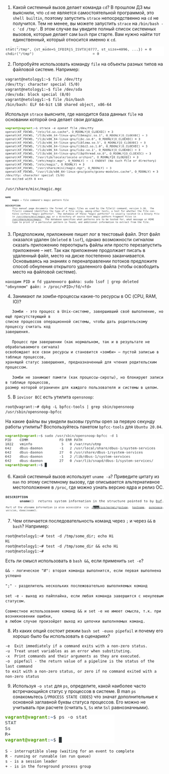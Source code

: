 1. Какой системный вызов делает команда `cd`? В прошлом ДЗ мы выяснили, что `cd` не является самостоятельной программой, это `shell builtin`, поэтому запустить `strace` непосредственно на `cd` не получится. Тем не менее, вы можете запустить `strace` на `/bin/bash -c 'cd /tmp'`. В этом случае вы увидите полный список системных вызовов, которые делает сам `bash` при старте. Вам нужно найти тот единственный, который относится именно к `cd`.

![](img/chdir.png)

2. Попробуйте использовать команду `file` на объекты разных типов на файловой системе. Например:
```
vagrant@netology1:~$ file /dev/tty
/dev/tty: character special (5/0)
vagrant@netology1:~$ file /dev/sda
/dev/sda: block special (8/0)
vagrant@netology1:~$ file /bin/bash
/bin/bash: ELF 64-bit LSB shared object, x86-64
```
   Используя `strace` выясните, где находится база данных `file` на основании которой она делает свои догадки.
   
![](img/find.png)
```
/usr/share/misc/magic.mgc
```
![](img/man_magic.png)

3. Предположим, приложение пишет лог в текстовый файл. Этот файл оказался удален (`deleted` в `lsof`), однако возможности сигналом сказать приложению переоткрыть файлы или просто перезапустить приложение – нет. Так как приложение продолжает писать в удаленный файл, место на диске постепенно заканчивается. Основываясь на знаниях о перенаправлении потоков предложите способ обнуления открытого удаленного файла (чтобы освободить место на файловой системе).

```
находим PID и fd удаленного файла: sudo lsof | grep deleted
"обнуляем" файл: > /proc/<PID>/fd/<fd>
```

4. Занимают ли зомби-процессы какие-то ресурсы в ОС (CPU, RAM, IO)?

```
   Зомби - это процесс в Unix-системе, завершивший своё выполнение, но ещё присутствующий в
списке процессов операционной системы, чтобы дать родительскому процессу считать код
завершения.

   Процесс при завершении (как нормальном, так и в результате не обрабатываемого сигнала)
освобождает все свои ресурсы и становится «зомби» — пустой записью в таблице процессов,
хранящей статус завершения, предназначенный для чтения родительским процессом.

   Зомби не занимают памяти (как процессы-сироты), но блокируют записи в таблице процессов,
размер которой ограничен для каждого пользователя и системы в целом.
```

5. В `iovisor BCC` есть утилита `opensnoop`:
```
root@vagrant:~# dpkg -L bpfcc-tools | grep sbin/opensnoop
/usr/sbin/opensnoop-bpfcc
```
   На какие файлы вы увидели вызовы группы open за первую секунду работы утилиты? Воспользуйтесь пакетом `bpfcc-tools` для `Ubuntu 20.04`. 

![](img/opensnoop.png)

6. Какой системный вызов использует `uname -a`? Приведите цитату из `man` по этому системному вызову, где описывается альтернативное местоположение в `/proc`, где можно узнать версию ядра и релиз ОС.

![](img/uname_system_call.png)
![](img/uname_proc_dir.png)

7. Чем отличается последовательность команд через `;` и через `&&` в `bash`? Например:
```
root@netology1:~# test -d /tmp/some_dir; echo Hi
Hi
root@netology1:~# test -d /tmp/some_dir && echo Hi
root@netology1:~#
```
   Есть ли смысл использовать в `bash &&`, если применить `set -e`?

```
&& - логическое "И": вторая команда выполнится, если первая выполнена успешно

";" - разделитель нескольких послежовательно выполняемых команд

set -e - выход из пайплайна, если любая команда завершится с ненулевым статусом.

Совместное использование команд && и set -e не имеет смысла, т.к. при возникновении ошибки, 
в любом случае произойдет выход из цепочки выполняемых команд.

```

8. Из каких опций состоит режим `bash set -euxo pipefail` и почему его хорошо было бы использовать в сценариях?

```
-e  Exit immediately if a command exits with a non-zero status.
-u  Treat unset variables as an error when substituting.
-x  Print commands and their arguments as they are executed.
-o  pipefail - the return value of a pipeline is the status of the last command 
to exit with a non-zero status, or zero if no command exited with a non-zero status
```

9. Используя `-o stat` для `ps`, определите, какой наиболее часто встречающийся статус у процессов в системе. В man `ps` ознакомьтесь (`/PROCESS STATE CODES`) что значат дополнительные к основной заглавной буквы статуса процессов. Его можно не учитывать при расчете (считать `S`, `Ss` или `Ssl` равнозначными).

![](img/stat_ps.png)

```
S - interruptible sleep (waiting for an event to complete
R - running or runnable (on run queue)
s - is a session leader
+ - is in the foreground process group
```
